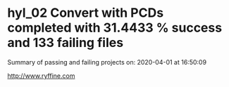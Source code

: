 # hyl_02 Convert with PCDs completed with 31.4433 % success and 133 failing files

Summary of passing and failing projects on: 2020-04-01 at 16:50:09

http://www.ryffine.com
